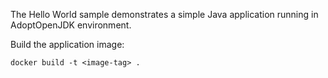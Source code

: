 The Hello World sample demonstrates a simple Java application running in AdoptOpenJDK environment.

Build the application image:

```
docker build -t <image-tag> .
```

